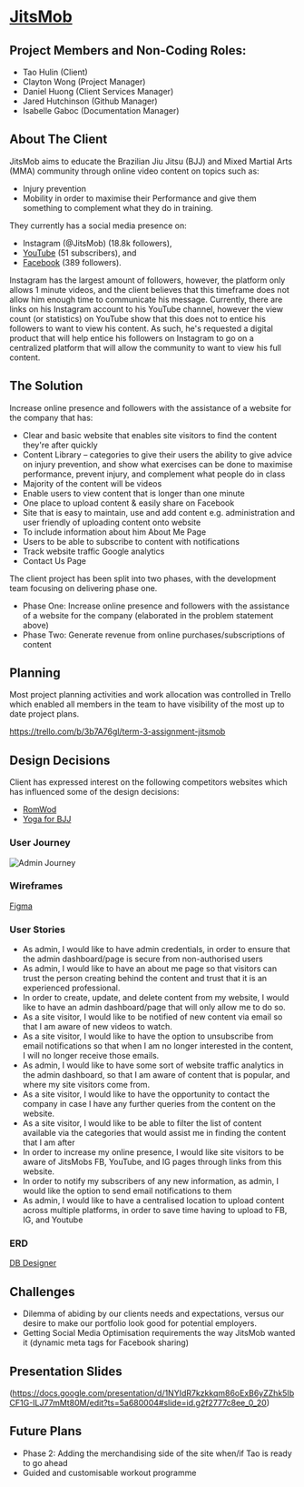 # [JitsMob](http://jitsmob.netlify.com/)

## Project Members and Non-Coding Roles:
* Tao Hulin (Client)
* Clayton Wong (Project Manager)
* Daniel Huong (Client Services Manager)
* Jared Hutchinson (Github Manager)
* Isabelle Gaboc (Documentation Manager)


## About The Client

JitsMob aims to educate the Brazilian Jiu Jitsu (BJJ) and Mixed Martial Arts (MMA) community through online video content on topics such as: 
 * Injury prevention 
 * Mobility 
in order to maximise their Performance and give them something to complement what they do in training.

They currently has a social media presence on:
* Instagram (@JitsMob) (18.8k followers), 
* [YouTube](https://www.youtube.com/channel/UCe6FjCO70FkCIqaGkPEyXZQ)  (51 subscribers), and 
* [Facebook](https://www.facebook.com/JitsMob-1854775828114449/) (389 followers). 

Instagram has the largest amount of followers, however, the platform only allows 1 minute videos, and the client believes that this timeframe does not allow him enough time to communicate his message. Currently, there are links on his Instagram account to his YouTube channel, however the view count (or statistics) on YouTube show that this does not to entice his followers to want to view his content. As such, he's requested a digital product that will help entice his followers on Instagram to go on a centralized platform that will allow the community to want to view his full content.

## The Solution

Increase online presence and followers with the assistance of a website for the company that has:
* Clear and basic website that enables site visitors to find the content they're after quickly
* Content Library – categories to give their users the ability to give advice on injury prevention, and show what exercises can be done to maximise performance, prevent injury, and complement what people do in class
* Majority of the content will be videos
* Enable users to view content that is longer than one minute
* One place to upload content & easily share on Facebook
* Site that is easy to maintain, use and add content e.g. administration and user friendly of uploading content onto website
* To include information about him ­About Me Page
* Users to be able to subscribe to content with notifications
* Track website traffic ­Google analytics
* Contact Us Page


The client project has been split into two phases, with the development team focusing on delivering phase one.
 * Phase One: Increase online presence and followers with the assistance of a website for the company (elaborated in the problem statement above)
 * Phase Two: Generate revenue from online purchases/subscriptions of content
 
## Planning

Most project planning activities and work allocation was controlled in Trello which enabled all members in the team to have visibility of the most up to date project plans.

https://trello.com/b/3b7A76gl/term-3-assignment-jitsmob

## Design Decisions

Client has expressed interest on the following competitors websites which has influenced some of the design decisions:

* [RomWod](https://romwod.com/)
* [Yoga for BJJ](https://www.yogaforbjj.net/)

### User Journey
![Admin Journey](https://github.com/JazzHutchy/jitsmob/UserJourney.jpg)

### Wireframes

[Figma](https://www.figma.com/file/Ru0Zjt2kZeXl3uAH3XKJEW08/JitsMob?node-id=337%3A30)

### User Stories

* As admin, I would like to have admin credentials, in order to ensure that the admin dashboard/page is secure from non-authorised users
* As admin, I would like to have an about me page so that visitors can trust the person creating behind the content and trust that it is an experienced professional.
* In order to create, update, and delete content from my website, I would like to have an admin dashboard/page that will only allow me to do so.
* As a site visitor, I would like to be notified of new content via email so that I am aware of new videos to watch.
* As a site visitor, I would like to have the option to unsubscribe from email notifications so that when I am no longer interested in the content, I will no longer receive those emails.
* As admin, I would like to have some sort of website traffic analytics in the admin dashboard, so that I am aware of content that is popular, and where my site visitors come from.
* As a site visitor, I would like to have the opportunity to contact the company in case I have any further queries from the content on the website.
* As a site visitor, I would like to be able to filter the list of content available via the categories that would assist me in finding the content that I am after
* In order to increase my online presence, I would like site visitors to be aware of JitsMobs FB, YouTube, and IG pages through links from this website.
* In order to notify my subscribers of any new information, as admin, I would like the option to send email notifications to them
* As admin, I would like to have a centralised location to upload content across multiple platforms, in order to save time having to upload to FB, IG, and Youtube

### ERD

[DB Designer](http://dbdesigner.net/designer/schema/138851)

## Challenges

* Dilemma of abiding by our clients needs and expectations, versus our desire to make our portfolio look good for potential employers.
* Getting Social Media Optimisation requirements the way JitsMob wanted it (dynamic meta tags for Facebook sharing)

## Presentation Slides

(https://docs.google.com/presentation/d/1NYIdR7kzkkqm86oExB6yZZhk5IbCF1G-ILJ77mMt80M/edit?ts=5a680004#slide=id.g2f2777c8ee_0_20)

## Future Plans
* Phase 2: Adding the merchandising side of the site when/if Tao is ready to go ahead
* Guided and customisable workout programme



